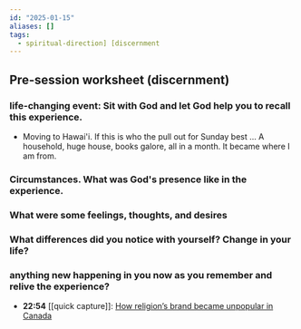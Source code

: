 ```yaml
---
id: "2025-01-15"
aliases: []
tags:
  - spiritual-direction] [discernment
---
```


## Pre-session worksheet (discernment)
### life-changing event: Sit with God and let God help you to recall this experience.
- Moving to Hawai'i. If this is who the pull out for Sunday best … A household, huge house, books galore, all in a month. It became where I am from.
### Circumstances. What was God's presence like in the experience.
### What were some feelings, thoughts, and desires
### What differences did you notice with yourself? Change in your life?
### anything new happening in you now as you remember and relive the experience?
- **22:54** [[quick capture]]:  [How religion’s brand became unpopular in Canada](https://theconversation.com/how-religions-brand-became-unpopular-in-canada-246858)